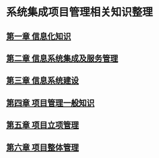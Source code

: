 # 系统集成项目管理相关知识整理

## [第一章 信息化知识](./markdown/01信息化知识.md)

## [第二章 信息系统集成及服务管理](./markdown/02信息系统集成及服务管理.md)

## [第三章 信息系统建设](./markdown/03信息系统建设.md)

## [第四章 项目管理一般知识](./markdown/04项目管理一般知识.md)

## [第五章 项目立项管理](./markdown/05项目立项管理.md)

## [第六章 项目整体管理](./markdown/06项目整体管理.md)